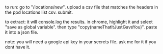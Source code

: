 to run: go to "/locations/new". upload a csv file that matches the headers in the ppd locations list csv. submit. 

to extract: it will console.log the results. in chrome, highlight it and select "save as global variable". then type "copy(nameThatItJustGaveYou)". paste it into a json file.

note: you will need a google api key in your secrets file. ask me for it if you dont have it.